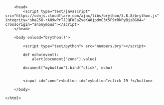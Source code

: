   <html> 
 
        <head> 
            <script type="text/javascript" src="https://cdnjs.cloudflare.com/ajax/libs/brython/3.8.8/brython.js" integrity="sha256-rA89wPrTJJQFWJaZveKW8jpdmC3t5F9rRkPyBjz8G04=" crossorigin="anonymous"></script> 
        </head> 
 
        <body onload="brython()"> 
 
            <script type="text/python"> src="numbers.bry"></script>
                          
            def echo(event): 
                alert(document["zone"].value) 
             
            document["mybutton"].bind("click", echo) 
           
 
            <input id="zone"><button id="mybutton">click 19 !</button> 
 
        </body> 
 
    </html> 
